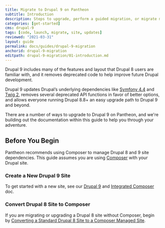 ```yaml
---
title: Migrate to Drupal 9 on Pantheon
subtitle: Introduction
description: Steps to upgrade, perform a guided migration, or migrate manually to Drupal 9 on Pantheon.
categories: [get-started]
cms: drupal-9
tags: [code, launch, migrate, site, updates]
reviewed: "2021-03-31"
layout: guide
permalink: docs/guides/drupal-9-migration
anchorid: drupal-9-migration
editpath: drupal-9-migration/01-introduction.md
---
```


Drupal 9 includes many of the features and layout that Drupal 8 users are familiar with, and it removes deprecated code to help improve future Drupal development.

Drupal 9 updates Drupal’s underlying dependencies like [Symfony 4.4](https://symfony.com/releases/4.4) and [Twig 2](https://twig.symfony.com/doc/2.x/index.html), removes several deprecated API functions in favor of better options, and allows everyone running Drupal 8.8+ an easy upgrade path to Drupal 9 and beyond.

There are a number of ways to upgrade to Drupal 9 on Pantheon, and we're building out the documentation within this guide to help you through your adventure.

## Before You Begin

Pantheon recommends using Composer to manage Drupal 8 and 9 site dependencies. This guide assumes you are using [Composer](/composer) with your Drupal site. 

### Create a New Drupal 9 Site

To get started with a new site, see our [Drupal 9](/drupal-9) and [Integrated Composer](/integrated-composer) doc.

### Convert Drupal 8 Site to Composer

If you are migrating or upgrading a Drupal 8 site without Composer, begin by [Converting a Standard Drupal 8 Site to a Composer Managed Site](/guides/composer-convert).

